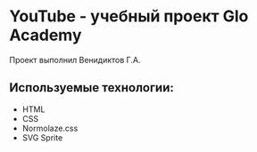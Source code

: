 # YouTube - учебный проект Glo Academy
Проект выполнил Венидиктов Г.А.
## Используемые технологии:
- HTML
- CSS
- Normolaze.css
- SVG Sprite
